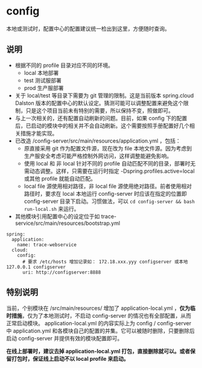 # config
本地或测试时，配置中心的配置建议统一检出到这里，方便随时查询。

## 说明
* 根据不同的 profile 目录对应不同的环境。
    - local 本地部署
    - test 测试服部署
    - prod 生产服部署
* 关于 local/test 等目录下需要为 git 管理的限制。这是当前版本 spring.cloud Dalston 版本的配置中心的默认设定。猜测可能可以调整配置来避免这个限制，只是这个项目当前未有特别的需要，所以保持不变，照做即可。
* 与上一次相关的，还有配置自动刷新的问题。目前，如果 config 下的配置后，已启动的模块中的相关并不会自动刷新。这个需要按照手册配置好几个相关措施才能实现。
* 已改造 /config-server/src/main/resources/application.yml ，包括：
    - 原直接采用 git 作为配置文件源，现在改为 file 本地文件源。因为考虑到生产服安全考虑可能严格控制外网访问，这样调整能避免影响。
    - 使用 local 和 非 local 针对不同的 profile 自动匹配不同的目录，部署时无需动态调整。这样，只需要在运行时指定 -Dspring.profiles.active=local 或其他 profile 就能自动匹配。
    - local file 源使用相对路径，非 local file 源使用绝对路径。前者使用相对路径时，要求在 local 本地运行 config-server 时应该在指定的位置即 config-server 目录下启动。习惯做法，可以 `cd config-server && bash run-local.sh` 来运行。
* 其他模块引用配置中心的设定位于如 trace-service/src/main/resources/bootstrap.yml
```
spring:
  application:
    name: trace-webservice
  cloud:
    config:
      # 要求 /etc/hosts 增加记录如： 172.18.xxx.yyy configserver 或本地 127.0.0.1 configserver
      uri: http://configserver:8888
```

## 特别说明
当前，个别模块在 /src/main/resources/ 增加了 application-local.yml ，**仅为临时措施**，仅为了本地测试时，不启动 config-server 的情况也有全部配置，从而正常启动模块。 application-local.yml 的内容实际上为 config / config-server 中 application.yml 和各模块自己的配置的并集。它可以被随时删除，只要删除后启动 config-server 并提供有效的模块配置即可。

**在线上部署时，建议去掉 application-local.yml 打包，直接删除就可以。或者保留打包时，保证线上启动不以 local profile 来启动。**
